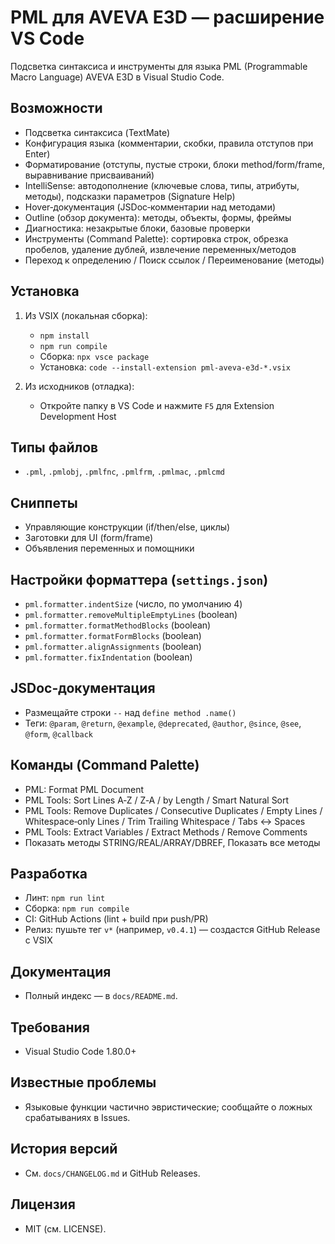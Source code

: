 # PML для AVEVA E3D — расширение VS Code

Подсветка синтаксиса и инструменты для языка PML (Programmable Macro Language) AVEVA E3D в Visual Studio Code.

## Возможности

- Подсветка синтаксиса (TextMate)
- Конфигурация языка (комментарии, скобки, правила отступов при Enter)
- Форматирование (отступы, пустые строки, блоки method/form/frame, выравнивание присваиваний)
- IntelliSense: автодополнение (ключевые слова, типы, атрибуты, методы), подсказки параметров (Signature Help)
- Hover‑документация (JSDoc‑комментарии над методами)
- Outline (обзор документа): методы, объекты, формы, фреймы
- Диагностика: незакрытые блоки, базовые проверки
- Инструменты (Command Palette): сортировка строк, обрезка пробелов, удаление дублей, извлечение переменных/методов
- Переход к определению / Поиск ссылок / Переименование (методы)

## Установка

1) Из VSIX (локальная сборка):
   - `npm install`
   - `npm run compile`
   - Сборка: `npx vsce package`
   - Установка: `code --install-extension pml-aveva-e3d-*.vsix`

2) Из исходников (отладка):
   - Откройте папку в VS Code и нажмите `F5` для Extension Development Host

## Типы файлов

- `.pml`, `.pmlobj`, `.pmlfnc`, `.pmlfrm`, `.pmlmac`, `.pmlcmd`

## Сниппеты

- Управляющие конструкции (if/then/else, циклы)
- Заготовки для UI (form/frame)
- Объявления переменных и помощники

## Настройки форматтера (`settings.json`)

- `pml.formatter.indentSize` (число, по умолчанию 4)
- `pml.formatter.removeMultipleEmptyLines` (boolean)
- `pml.formatter.formatMethodBlocks` (boolean)
- `pml.formatter.formatFormBlocks` (boolean)
- `pml.formatter.alignAssignments` (boolean)
- `pml.formatter.fixIndentation` (boolean)

## JSDoc‑документация

- Размещайте строки `--` над `define method .name()`
- Теги: `@param`, `@return`, `@example`, `@deprecated`, `@author`, `@since`, `@see`, `@form`, `@callback`

## Команды (Command Palette)

- PML: Format PML Document
- PML Tools: Sort Lines A‑Z / Z‑A / by Length / Smart Natural Sort
- PML Tools: Remove Duplicates / Consecutive Duplicates / Empty Lines / Whitespace‑only Lines / Trim Trailing Whitespace / Tabs ↔ Spaces
- PML Tools: Extract Variables / Extract Methods / Remove Comments
- Показать методы STRING/REAL/ARRAY/DBREF, Показать все методы

## Разработка

- Линт: `npm run lint`
- Сборка: `npm run compile`
- CI: GitHub Actions (lint + build при push/PR)
- Релиз: пушьте тег `v*` (например, `v0.4.1`) — создастся GitHub Release с VSIX

## Документация

- Полный индекс — в `docs/README.md`.

## Требования

- Visual Studio Code 1.80.0+

## Известные проблемы

- Языковые функции частично эвристические; сообщайте о ложных срабатываниях в Issues.

## История версий

- См. `docs/CHANGELOG.md` и GitHub Releases.

## Лицензия

- MIT (см. LICENSE).
